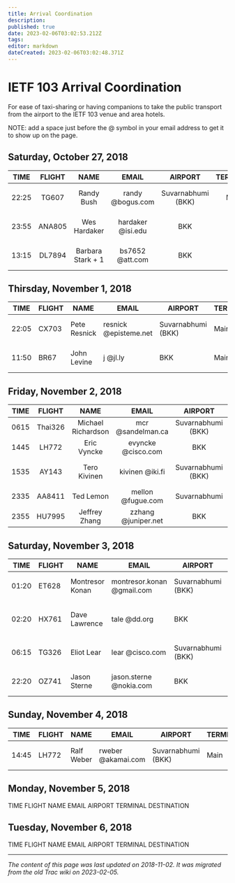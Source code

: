 ```yaml
---
title: Arrival Coordination
description: 
published: true
date: 2023-02-06T03:02:53.212Z
tags: 
editor: markdown
dateCreated: 2023-02-06T03:02:48.371Z
---
```


# IETF 103 Arrival Coordination
For ease of taxi-sharing or having companions to take the public transport from the airport to the IETF 103 venue and area hotels.

NOTE: add a space just before the @ symbol in your email address to get it to show up on the page.

## Saturday, October 27, 2018
|  TIME | FLIGHT |        NAME       |       EMAIL       |       AIRPORT      | TERMINAL |           DESTINATION           |
|:-----:|:------:|:-----------------:|:-----------------:|:------------------:|:--------:|:-------------------------------:|
| 22:25 | TG607  | Randy Bush        | randy @bogus.com  | Suvarnabhumi (BKK) | Main     | Marriott Marquis Queen's Park\| |
| 23:55 | ANA805 | Wes Hardaker      | hardaker @isi.edu |                BKK |          | Marriott Marquis Queen's Park   |
| 13:15 | DL7894 | Barbara Stark + 1 | bs7652 @att.com   | BKK                |          | Marriott Marquis Queen's Park   |
## Thirsday, November 1, 2018
| TIME  | FLIGHT | NAME         | EMAIL                 | AIRPORT            | TERMINAL | DESTINATION                         |
|-------|--------|--------------|-----------------------|--------------------|----------|-------------------------------------|
| 22:05 | CX703  | Pete Resnick | resnick @episteme.net | Suvarnabhumi (BKK) | Main     | Rezt Hotel (250 m from Marriott)    |
| 11:50 | BR67   | John Levine  | j @jl.ly              | BKK                | Main     | Admiral Suites (140m from Marriott) |
## Friday, November 2, 2018
| TIME |  FLIGHT |        NAME        |        EMAIL        |       AIRPORT      | TERMINAL |          DESTINATION          |
|:----:|:-------:|:------------------:|:-------------------:|:------------------:|:--------:|:-----------------------------:|
| 0615 | Thai326 | Michael Richardson | mcr @sandelman.ca   | Suvarnabhumi (BKK) | Main     | Sheraton                      |
| 1445 | LH772   | Eric Vyncke        | evyncke @cisco.com  | BKK                | ?        | Marriot Marquis               |
| 1535 | AY143   | Tero Kivinen       | kivinen @iki.fi     | Suvarnabhumi (BKK) | Main     | Marriott Marquis Queen's Park |
| 2335 | AA8411  | Ted Lemon          | mellon @fugue.com   | Suvarnabhumi       | ?        | Marriot Marquis               |
| 2355 | HU7995  | Jeffrey Zhang      | zzhang @juniper.net | BKK                | ?        | Marriot Maruis                |
## Saturday, November 3, 2018
| TIME  | FLIGHT | NAME            | EMAIL                      | AIRPORT            | TERMINAL                        | DESTINATION                     |
|-------|--------|-----------------|----------------------------|--------------------|---------------------------------|---------------------------------|
| 01:20 | ET628  | Montresor Konan | montresor.konan @gmail.com | Suvarnabhumi (BKK) | Main                            | Marriott Marquis Queen's Park\| |
| 02:20 | HX761  | Dave Lawrence   | tale @dd.org               | BKK                | Marriott Marquis Queen's Park   |                                 |
| 06:15 | TG326  | Eliot Lear      | lear @cisco.com            | Suvarnabhumi (BKK) | Main                            | Marriott Marquis Queen's Park\| |
| 22:20 | OZ741  | Jason Sterne    | jason.sterne @nokia.com    | BKK                | Marriott (via public transport) |                                 |
## Sunday, November 4, 2018
| TIME  | FLIGHT | NAME       | EMAIL              | AIRPORT            | TERMINAL | DESTINATION                   |
|-------|--------|------------|--------------------|--------------------|----------|-------------------------------|
| 14:45 | LH772  | Ralf Weber | rweber @akamai.com | Suvarnabhumi (BKK) | Main     | Marriott Marquis Queen's Park |
## Monday, November 5, 2018

TIME	FLIGHT	NAME	EMAIL	AIRPORT	TERMINAL	DESTINATION
## Tuesday, November 6, 2018

TIME	FLIGHT	NAME	EMAIL	AIRPORT	TERMINAL	DESTINATION
&nbsp;
&nbsp;
&nbsp;

---

*The content of this page was last updated on 2018-11-02. It was migrated from the old Trac wiki on 2023-02-05.*

